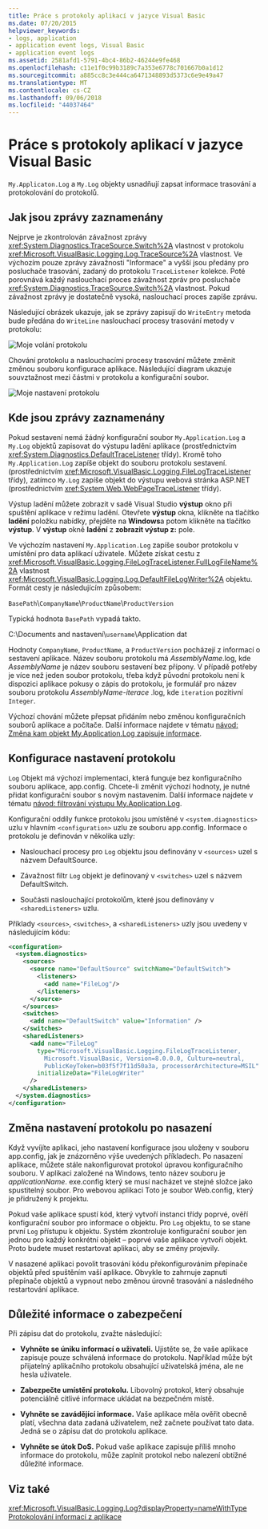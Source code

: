 ```yaml
---
title: Práce s protokoly aplikací v jazyce Visual Basic
ms.date: 07/20/2015
helpviewer_keywords:
- logs, application
- application event logs, Visual Basic
- application event logs
ms.assetid: 2581afd1-5791-4bc4-86b2-46244e9fe468
ms.openlocfilehash: c11e1f0c99b3189c7a353e6778c701667b0a1d12
ms.sourcegitcommit: a885cc8c3e444ca6471348893d5373c6e9e49a47
ms.translationtype: MT
ms.contentlocale: cs-CZ
ms.lasthandoff: 09/06/2018
ms.locfileid: "44037464"
---
```

# <a name="working-with-application-logs-in-visual-basic"></a>Práce s protokoly aplikací v jazyce Visual Basic
`My.Applicaton.Log` a `My.Log` objekty usnadňují zapsat informace trasování a protokolování do protokolů.  
  
## <a name="how-messages-are-logged"></a>Jak jsou zprávy zaznamenány  
 Nejprve je zkontrolován závažnost zprávy <xref:System.Diagnostics.TraceSource.Switch%2A> vlastnost v protokolu <xref:Microsoft.VisualBasic.Logging.Log.TraceSource%2A> vlastnost. Ve výchozím pouze zprávy závažnosti "Informace" a vyšší jsou předány pro posluchače trasování, zadaný do protokolu `TraceListener` kolekce. Poté porovnává každý naslouchací proces závažnost zpráv pro posluchače <xref:System.Diagnostics.TraceSource.Switch%2A> vlastnost. Pokud závažnost zprávy je dostatečně vysoká, naslouchací proces zapíše zprávu.  
  
 Následující obrázek ukazuje, jak se zprávy zapisují do `WriteEntry` metoda bude předána do `WriteLine` naslouchací procesy trasování metody v protokolu:  
  
 ![Moje volání protokolu](../../../../visual-basic/developing-apps/programming/log-info/media/mylogcall.png "MyLogCall")  
  
 Chování protokolu a naslouchacími procesy trasování můžete změnit změnou souboru konfigurace aplikace. Následující diagram ukazuje souvztažnost mezi částmi v protokolu a konfigurační soubor.  
  
 ![Moje nastavení protokolu](../../../../visual-basic/developing-apps/programming/log-info/media/mylogconfig.png "MyLogConfig")  
  
## <a name="where-messages-are-logged"></a>Kde jsou zprávy zaznamenány  
 Pokud sestavení nemá žádný konfigurační soubor `My.Application.Log` a `My.Log` objektů zapisovat do výstupu ladění aplikace (prostřednictvím <xref:System.Diagnostics.DefaultTraceListener> třídy). Kromě toho `My.Application.Log` zapíše objekt do souboru protokolu sestavení. (prostřednictvím <xref:Microsoft.VisualBasic.Logging.FileLogTraceListener> třídy), zatímco `My.Log` zapíše objekt do výstupu webová stránka ASP.NET (prostřednictvím <xref:System.Web.WebPageTraceListener> třídy).  
  
 Výstup ladění můžete zobrazit v sadě Visual Studio **výstup** okno při spuštění aplikace v režimu ladění. Otevřete **výstup** okna, klikněte na tlačítko **ladění** položku nabídky, přejděte na **Windows**a potom klikněte na tlačítko **výstup**. V **výstup** okně **ladění** z **zobrazit výstup z:** pole.  
  
 Ve výchozím nastavení `My.Application.Log` zapíše soubor protokolu v umístění pro data aplikací uživatele. Můžete získat cestu z <xref:Microsoft.VisualBasic.Logging.FileLogTraceListener.FullLogFileName%2A> vlastnost <xref:Microsoft.VisualBasic.Logging.Log.DefaultFileLogWriter%2A> objektu. Formát cesty je následujícím způsobem:  
  
 `BasePath`\\`CompanyName`\\`ProductName`\\`ProductVersion`  
  
 Typická hodnota `BasePath` vypadá takto.  
  
 C:\Documents and nastavení\\`username`\Application dat  
  
 Hodnoty `CompanyName`, `ProductName`, a `ProductVersion` pocházejí z informací o sestavení aplikace. Název souboru protokolu má *AssemblyName*.log, kde *AssemblyName* je název souboru sestavení bez přípony. V případě potřeby je více než jeden soubor protokolu, třeba když původní protokolu není k dispozici aplikace pokusy o zápis do protokolu, je formulář pro název souboru protokolu *AssemblyName*-*iterace* .log, kde `iteration` pozitivní `Integer`.  
  
 Výchozí chování můžete přepsat přidáním nebo změnou konfiguračních souborů aplikace a počítače. Další informace najdete v tématu [návod: Změna kam objekt My.Application.Log zapisuje informace](../../../../visual-basic/developing-apps/programming/log-info/walkthrough-changing-where-my-application-log-writes-information.md).  
  
## <a name="configuring-log-settings"></a>Konfigurace nastavení protokolu  
 `Log` Objekt má výchozí implementaci, která funguje bez konfiguračního souboru aplikace, app.config. Chcete-li změnit výchozí hodnoty, je nutné přidat konfigurační soubor s novým nastavením. Další informace najdete v tématu [návod: filtrování výstupu My.Application.Log](../../../../visual-basic/developing-apps/programming/log-info/walkthrough-filtering-my-application-log-output.md).  
  
 Konfigurační oddíly funkce protokolu jsou umístěné v `<system.diagnostics>` uzlu v hlavním `<configuration>` uzlu ze souboru app.config. Informace o protokolu je definován v několika uzly:  
  
-   Naslouchací procesy pro `Log` objektu jsou definovány v `<sources>` uzel s názvem DefaultSource.  
  
-   Závažnost filtr `Log` objekt je definovaný v `<switches>` uzel s názvem DefaultSwitch.  
  
-   Součásti naslouchající protokolům, které jsou definovány v `<sharedListeners>` uzlu.  
  
 Příklady `<sources>`, `<switches>`, a `<sharedListeners>` uzly jsou uvedeny v následujícím kódu:  
  
```xml  
<configuration>  
  <system.diagnostics>  
    <sources>  
      <source name="DefaultSource" switchName="DefaultSwitch">  
        <listeners>  
          <add name="FileLog"/>  
        </listeners>  
      </source>  
    </sources>  
    <switches>  
      <add name="DefaultSwitch" value="Information" />  
    </switches>  
    <sharedListeners>  
      <add name="FileLog"  
        type="Microsoft.VisualBasic.Logging.FileLogTraceListener,  
          Microsoft.VisualBasic, Version=8.0.0.0, Culture=neutral,   
          PublicKeyToken=b03f5f7f11d50a3a, processorArchitecture=MSIL"  
        initializeData="FileLogWriter"  
      />  
    </sharedListeners>  
  </system.diagnostics>  
</configuration>  
```  
  
## <a name="changing-log-settings-after-deployment"></a>Změna nastavení protokolu po nasazení  
 Když vyvíjíte aplikaci, jeho nastavení konfigurace jsou uloženy v souboru app.config, jak je znázorněno výše uvedených příkladech. Po nasazení aplikace, můžete stále nakonfigurovat protokol úpravou konfiguračního souboru. V aplikaci založené na Windows, tento název souboru je *applicationName*. exe.config který se musí nacházet ve stejné složce jako spustitelný soubor. Pro webovou aplikaci Toto je soubor Web.config, který je přidružený k projektu.  
  
 Pokud vaše aplikace spustí kód, který vytvoří instanci třídy poprvé, ověří konfigurační soubor pro informace o objektu. Pro `Log` objektu, to se stane první `Log` přístupu k objektu. Systém zkontroluje konfigurační soubor jen jednou pro každý konkrétní objekt – poprvé vaše aplikace vytvoří objekt. Proto budete muset restartovat aplikaci, aby se změny projevily.  
  
 V nasazené aplikaci povolit trasování kódu překonfigurováním přepínače objektů před spuštěním vaší aplikace. Obvykle to zahrnuje zapnutí přepínače objektů a vypnout nebo změnou úrovně trasování a následného restartování aplikace.  
  
## <a name="security-considerations"></a>Důležité informace o zabezpečení  
 Při zápisu dat do protokolu, zvažte následující:  
  
-   **Vyhněte se úniku informací o uživateli.** Ujistěte se, že vaše aplikace zapisuje pouze schválená informace do protokolu. Například může být přijatelný aplikačního protokolu obsahující uživatelská jména, ale ne hesla uživatele.  
  
-   **Zabezpečte umístění protokolu.** Libovolný protokol, který obsahuje potenciálně citlivé informace ukládat na bezpečném místě.  
  
-   **Vyhněte se zavádějící informace.** Vaše aplikace měla ověřit obecně platí, všechna data zadaná uživatelem, než začnete používat tato data. Jedná se o zápisu dat do protokolu aplikace.  
  
-   **Vyhněte se útok DoS.** Pokud vaše aplikace zapisuje příliš mnoho informace do protokolu, může zaplnit protokol nebo nalezení obtížné důležité informace.  
  
## <a name="see-also"></a>Viz také  
 <xref:Microsoft.VisualBasic.Logging.Log?displayProperty=nameWithType>  
 [Protokolování informací z aplikace](../../../../visual-basic/developing-apps/programming/log-info/index.md)
